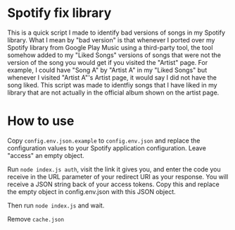 # Spotify fix library

This is a quick script I made to identify bad versions of songs in my Spotify library. What I mean by "bad version" is that whenever I ported over my Spotify library from Google Play Music using a third-party tool, the tool somehow added to my "Liked Songs" versions of songs that were not the version of the song you would get if you visited the "Artist" page. For example, I could have "Song A" by "Artist A" in my "Liked Songs" but whenever I visited "Artist A"'s Artist page, it would say I did not have the song liked. This script was made to identfiy songs that I have liked in my library that are not actually in the official album shown on the artist page.

# How to use

Copy `config.env.json.example` to `config.env.json` and replace the configuration values to your Spotify application configuration. Leave "access" an empty object.

Run `node index.js auth`, visit the link it gives you, and enter the code you receive in the URL parameter of your redirect URI as your response. You will receive a JSON string back of your access tokens. Copy this and replace the empty object in config.env.json with this JSON object.

Then run `node index.js` and wait.

Remove `cache.json`